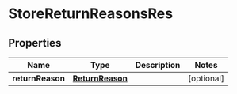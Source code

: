 # StoreReturnReasonsRes

## Properties
Name | Type | Description | Notes
------------ | ------------- | ------------- | -------------
**returnReason** | [**ReturnReason**](ReturnReason.md) |  |  [optional]
